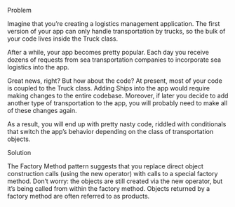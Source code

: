 Problem

Imagine that you’re creating a logistics management application. The first version of your app can only handle 
transportation by trucks, so the bulk of your code lives inside the Truck class.

After a while, your app becomes pretty popular. Each day you receive dozens of requests from sea transportation 
companies to incorporate sea logistics into the app.

Great news, right? But how about the code? At present, most of your code is coupled to the Truck class. Adding Ships 
into the app would require making changes to the entire codebase. Moreover, if later you decide to add another type of 
transportation to the app, you will probably need to make all of these changes again.

As a result, you will end up with pretty nasty code, riddled with conditionals that switch the app’s behavior depending 
on the class of transportation objects.


Solution

The Factory Method pattern suggests that you replace direct object construction calls (using the new operator) with 
calls to a special factory method. Don’t worry: the objects are still created via the new operator, but it’s being 
called from within the factory method. Objects returned by a factory method are often referred to as products.